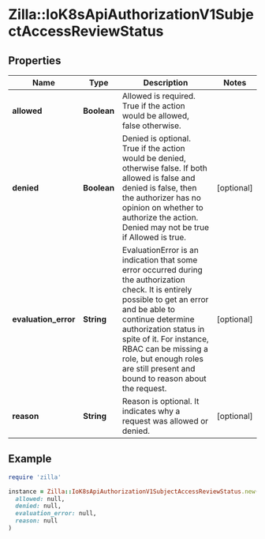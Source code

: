 # Zilla::IoK8sApiAuthorizationV1SubjectAccessReviewStatus

## Properties

| Name | Type | Description | Notes |
| ---- | ---- | ----------- | ----- |
| **allowed** | **Boolean** | Allowed is required. True if the action would be allowed, false otherwise. |  |
| **denied** | **Boolean** | Denied is optional. True if the action would be denied, otherwise false. If both allowed is false and denied is false, then the authorizer has no opinion on whether to authorize the action. Denied may not be true if Allowed is true. | [optional] |
| **evaluation_error** | **String** | EvaluationError is an indication that some error occurred during the authorization check. It is entirely possible to get an error and be able to continue determine authorization status in spite of it. For instance, RBAC can be missing a role, but enough roles are still present and bound to reason about the request. | [optional] |
| **reason** | **String** | Reason is optional.  It indicates why a request was allowed or denied. | [optional] |

## Example

```ruby
require 'zilla'

instance = Zilla::IoK8sApiAuthorizationV1SubjectAccessReviewStatus.new(
  allowed: null,
  denied: null,
  evaluation_error: null,
  reason: null
)
```

